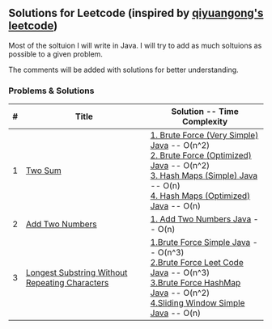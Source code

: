 ## Solutions for Leetcode (inspired by [qiyuangong's leetcode](https://github.com/qiyuangong/leetcode))
Most of the soltuion I will write in Java. I will try to add as much soltuions as possible to a given problem. 

The comments will be added with solutions for better understanding.

### Problems & Solutions
| # | Title | Solution -- Time Complexity |
|---| ----- | ----------------------------|
| 1 | [Two Sum](https://leetcode.com/problems/two-sum/) | [1. Brute Force (Very Simple) Java](https://github.com/Yousuf-Rehman/leetcode/blob/main/Codes/0001_Two_Sum/java/1.Brute-Force-Very-Simple.java) -- O(n^2) <br> [2. Brute Force (Optimized) Java](https://github.com/Yousuf-Rehman/leetcode/blob/main/Codes/0001_Two_Sum/java/2.Brute-Force-Optimized.java) -- O(n^2) <br> [3. Hash Maps (Simple) Java](https://github.com/Yousuf-Rehman/leetcode/blob/main/Codes/0001_Two_Sum/java/3.HashMap-Simple.java) -- O(n)<br> [4. Hash Maps (Optimized) Java](https://github.com/Yousuf-Rehman/leetcode/blob/main/Codes/0001_Two_Sum/java/4.HashMap-Optimized.java) -- O(n)|
| 2 | [Add Two Numbers](https://leetcode.com/problems/add-two-numbers/) | [1. Add Two Numbers Java](https://github.com/Yousuf-Rehman/leetcode/blob/main/Codes/0002_Add_Two_Numbers/java/1.Add-Two-Numbers.java) -- O(n)|
| 3 | [Longest Substring Without Repeating Characters](https://leetcode.com/problems/longest-substring-without-repeating-characters/) | [1.Brute Force Simple Java](https://github.com/Yousuf-Rehman/leetcode/blob/main/Codes/0003_Longest_Substring_Without_Repeating_Characters/java/1.Brute-Force-Simple.java) -- O(n^3) <br> [2.Brute Force Leet Code Java](https://github.com/Yousuf-Rehman/leetcode/blob/main/Codes/0003_Longest_Substring_Without_Repeating_Characters/java/2.Brute-Force-Leet-Code.java) -- O(n^3) <br> [3.Brute Force HashMap Java](https://github.com/Yousuf-Rehman/leetcode/blob/main/Codes/0003_Longest_Substring_Without_Repeating_Characters/java/3.Brute-Force-HashMap.java) -- O(n^2) <br> [4.Sliding Window Simple Java](https://github.com/Yousuf-Rehman/leetcode/blob/main/Codes/0003_Longest_Substring_Without_Repeating_Characters/java/4.Sliding-Window-Simple.java) -- O(n)||
